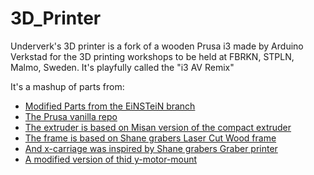 3D_Printer
==========

Underverk's 3D printer is a fork of a wooden Prusa i3 made by Arduino Verkstad for the 3D printing workshops to be held at FBRKN, STPLN, Malmo, Sweden. It's playfully called the "i3 AV Remix"

It's a mashup of parts from:  
*   [Modified Parts from the EiNSTeiN branch](https://github.com/EiNSTeiN-/Prusa3)  
*   [The Prusa vanilla repo](https://github.com/josefprusa/Prusa3-vanilla)  
*   [The extruder is based on Misan version of the compact extruder](http://www.thingiverse.com/thing:100982)  
*   [The frame is based on Shane grabers Laser Cut Wood frame](https://github.com/sgraber/Prusa3_LC)  
*   [And x-carriage was inspired by Shane grabers Graber printer](https://github.com/sgraber/Graber)  
*   [A modified version of thid y-motor-mount](http://www.thingiverse.com/thing:85809)
